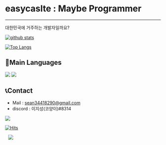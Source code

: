 # easycaslte : Maybe Programmer
---
대한민국에 거주하는 개발자일까요?

[![github stats](https://github-readme-stats.vercel.app/api?username=easycastle&show_icons=true&title_color=ffd1dc&icon_color=ffd1dc)](https://github.com/easycastle)

[![Top Langs](https://github-readme-stats.vercel.app/api/top-langs/?username=easycastle&layout=compact&title_color=ffd1dc&icon_color=ffd1dc)](https://github.com/easycastle)

## 📜Main Languages
<a href="https://www.python.org/"><img src="https://img.shields.io/badge/Python-3766AB?style=flat-square&logo=Python&logoColor=white"/></a> <a href="https://www.oracle.com/kr/java/technologies/javase-downloads.html/"><img src="https://img.shields.io/badge/Java-007396?style=flat-square&logo=Java&logoColor=white">
 </a>
 
 ## 📞Contact
 * Mail : [sean34418290@gmail.com](sean34418290@gmail.com)
 * discord : 이지성(코양이)#8314

![](https://img.shields.io/github/followers/easycastle?style=social)

[![Hits](https://hits.seeyoufarm.com/api/count/incr/badge.svg?url=https%3A%2F%2Fgithub.com%2Feasycastle&count_bg=%2379C83D&title_bg=%23555555&icon=&icon_color=%23E7E7E7&title=hits&edge_flat=false)](https://hits.seeyoufarm.com)

<a href="https://www.instagram.com/code._.cat">
    <img 
        src="http://img.shields.io/badge/-Instagram-black?style=flat&logo=Instagram&link=https://www.instagram.com/code._.cat/"
        style="height : auto; margin-left : 10px; margin-right : 10px;"/>
</a>
